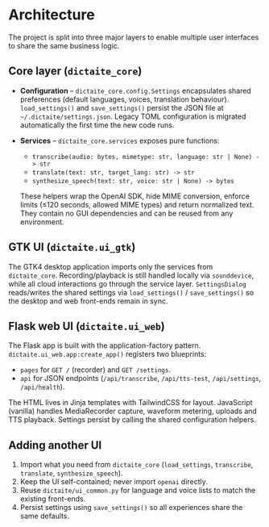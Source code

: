 # Architecture

The project is split into three major layers to enable multiple user interfaces to share the same business logic.

## Core layer (`dictaite_core`)

* **Configuration** – `dictaite_core.config.Settings` encapsulates shared preferences (default languages, voices, translation
  behaviour). `load_settings()` and `save_settings()` persist the JSON file at `~/.dictaite/settings.json`. Legacy TOML
  configuration is migrated automatically the first time the new code runs.
* **Services** – `dictaite_core.services` exposes pure functions:
  * `transcribe(audio: bytes, mimetype: str, language: str | None) -> str`
  * `translate(text: str, target_lang: str) -> str`
  * `synthesize_speech(text: str, voice: str | None) -> bytes`

  These helpers wrap the OpenAI SDK, hide MIME conversion, enforce limits (≤120 seconds, allowed MIME types) and return
  normalized text. They contain no GUI dependencies and can be reused from any environment.

## GTK UI (`dictaite.ui_gtk`)

The GTK4 desktop application imports only the services from `dictaite_core`. Recording/playback is still handled locally via
`sounddevice`, while all cloud interactions go through the service layer. `SettingsDialog` reads/writes the shared settings via
`load_settings()` / `save_settings()` so the desktop and web front-ends remain in sync.

## Flask web UI (`dictaite.ui_web`)

The Flask app is built with the application-factory pattern. `dictaite.ui_web.app:create_app()` registers two blueprints:

* `pages` for `GET /` (recorder) and `GET /settings`.
* `api` for JSON endpoints (`/api/transcribe`, `/api/tts-test`, `/api/settings`, `/api/health`).

The HTML lives in Jinja templates with TailwindCSS for layout. JavaScript (vanilla) handles MediaRecorder capture, waveform
metering, uploads and TTS playback. Settings persist by calling the shared configuration helpers.

## Adding another UI

1. Import what you need from `dictaite_core` (`load_settings`, `transcribe`, `translate`, `synthesize_speech`).
2. Keep the UI self-contained; never import `openai` directly.
3. Reuse `dictaite/ui_common.py` for language and voice lists to match the existing front-ends.
4. Persist settings using `save_settings()` so all experiences share the same defaults.
